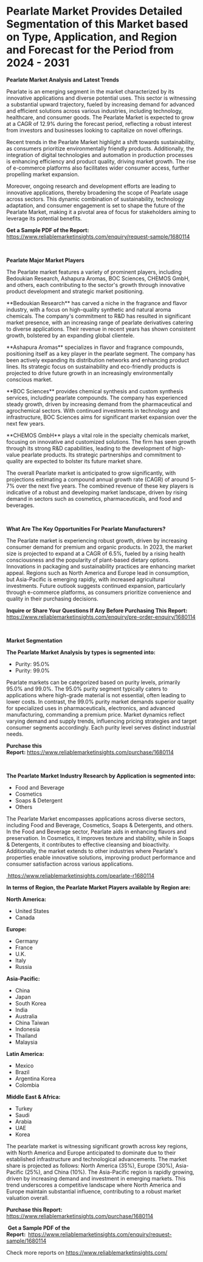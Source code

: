 <p><h1>Pearlate Market Provides Detailed Segmentation of this Market based on Type, Application, and Region and Forecast for the Period from 2024 - 2031</h1></p><p><strong>Pearlate Market Analysis and Latest Trends</strong></p>
<p><p>Pearlate is an emerging segment in the market characterized by its innovative applications and diverse potential uses. This sector is witnessing a substantial upward trajectory, fueled by increasing demand for advanced and efficient solutions across various industries, including technology, healthcare, and consumer goods. The Pearlate Market is expected to grow at a CAGR of 12.9% during the forecast period, reflecting a robust interest from investors and businesses looking to capitalize on novel offerings.</p><p>Recent trends in the Pearlate Market highlight a shift towards sustainability, as consumers prioritize environmentally friendly products. Additionally, the integration of digital technologies and automation in production processes is enhancing efficiency and product quality, driving market growth. The rise of e-commerce platforms also facilitates wider consumer access, further propelling market expansion. </p><p>Moreover, ongoing research and development efforts are leading to innovative applications, thereby broadening the scope of Pearlate usage across sectors. This dynamic combination of sustainability, technology adaptation, and consumer engagement is set to shape the future of the Pearlate Market, making it a pivotal area of focus for stakeholders aiming to leverage its potential benefits.</p></p>
<p><strong>Get a Sample PDF of the Report:&nbsp;</strong> <a href="https://www.reliablemarketinsights.com/enquiry/request-sample/1680114?utm_campaign=1789&utm_medium=2&utm_source=Github&utm_content=ia&utm_term=28122024&utm_id=pearlate">https://www.reliablemarketinsights.com/enquiry/request-sample/1680114</a></p>
<p>&nbsp;</p>
<p><strong>Pearlate Major Market Players</strong></p>
<p><p>The Pearlate market features a variety of prominent players, including Bedoukian Research, Ashapura Aromas, BOC Sciences, CHEMOS GmbH, and others, each contributing to the sector's growth through innovative product development and strategic market positioning.</p><p>**Bedoukian Research** has carved a niche in the fragrance and flavor industry, with a focus on high-quality synthetic and natural aroma chemicals. The company's commitment to R&D has resulted in significant market presence, with an increasing range of pearlate derivatives catering to diverse applications. Their revenue in recent years has shown consistent growth, bolstered by an expanding global clientele.</p><p>**Ashapura Aromas** specializes in flavor and fragrance compounds, positioning itself as a key player in the pearlate segment. The company has been actively expanding its distribution networks and enhancing product lines. Its strategic focus on sustainability and eco-friendly products is projected to drive future growth in an increasingly environmentally conscious market.</p><p>**BOC Sciences** provides chemical synthesis and custom synthesis services, including pearlate compounds. The company has experienced steady growth, driven by increasing demand from the pharmaceutical and agrochemical sectors. With continued investments in technology and infrastructure, BOC Sciences aims for significant market expansion over the next few years.</p><p>**CHEMOS GmbH** plays a vital role in the specialty chemicals market, focusing on innovative and customized solutions. The firm has seen growth through its strong R&D capabilities, leading to the development of high-value pearlate products. Its strategic partnerships and commitment to quality are expected to bolster its future market share.</p><p>The overall Pearlate market is anticipated to grow significantly, with projections estimating a compound annual growth rate (CAGR) of around 5-7% over the next five years. The combined revenue of these key players is indicative of a robust and developing market landscape, driven by rising demand in sectors such as cosmetics, pharmaceuticals, and food and beverages.</p></p>
<p>&nbsp;</p>
<p><strong>What Are The Key Opportunities For Pearlate Manufacturers?</strong></p>
<p><p>The Pearlate market is experiencing robust growth, driven by increasing consumer demand for premium and organic products. In 2023, the market size is projected to expand at a CAGR of 6.5%, fueled by a rising health consciousness and the popularity of plant-based dietary options. Innovations in packaging and sustainability practices are enhancing market appeal. Regions such as North America and Europe lead in consumption, but Asia-Pacific is emerging rapidly, with increased agricultural investments. Future outlook suggests continued expansion, particularly through e-commerce platforms, as consumers prioritize convenience and quality in their purchasing decisions.</p></p>
<p><strong>Inquire or Share Your Questions If Any Before Purchasing This Report:</strong> <a href="https://www.reliablemarketinsights.com/enquiry/pre-order-enquiry/1680114?utm_campaign=1789&utm_medium=2&utm_source=Github&utm_content=ia&utm_term=28122024&utm_id=pearlate">https://www.reliablemarketinsights.com/enquiry/pre-order-enquiry/1680114</a></p>
<p>&nbsp;</p>
<p><strong>Market Segmentation</strong></p>
<p><strong>The Pearlate Market Analysis by types is segmented into:</strong></p>
<p><ul><li>Purity: 95.0%</li><li>Purity: 99.0%</li></ul></p>
<p><p>Pearlate markets can be categorized based on purity levels, primarily 95.0% and 99.0%. The 95.0% purity segment typically caters to applications where high-grade material is not essential, often leading to lower costs. In contrast, the 99.0% purity market demands superior quality for specialized uses in pharmaceuticals, electronics, and advanced manufacturing, commanding a premium price. Market dynamics reflect varying demand and supply trends, influencing pricing strategies and target consumer segments accordingly. Each purity level serves distinct industrial needs.</p></p>
<p><strong>Purchase this Report:&nbsp;</strong><a href="https://www.reliablemarketinsights.com/purchase/1680114?utm_campaign=1789&utm_medium=2&utm_source=Github&utm_content=ia&utm_term=28122024&utm_id=pearlate">https://www.reliablemarketinsights.com/purchase/1680114</a></p>
<p>&nbsp;</p>
<p><strong>The Pearlate Market Industry Research by Application is segmented into:</strong></p>
<p><ul><li>Food and Beverage</li><li>Cosmetics</li><li>Soaps & Detergent</li><li>Others</li></ul></p>
<p><p>The Pearlate Market encompasses applications across diverse sectors, including Food and Beverage, Cosmetics, Soaps & Detergents, and others. In the Food and Beverage sector, Pearlate aids in enhancing flavors and preservation. In Cosmetics, it improves texture and stability, while in Soaps & Detergents, it contributes to effective cleansing and bioactivity. Additionally, the market extends to other industries where Pearlate's properties enable innovative solutions, improving product performance and consumer satisfaction across various applications.</p></p>
<p><a href="https://www.reliablemarketinsights.com/pearlate-r1680114?utm_campaign=1789&utm_medium=2&utm_source=Github&utm_content=ia&utm_term=28122024&utm_id=pearlate">&nbsp;https://www.reliablemarketinsights.com/pearlate-r1680114</a></p>
<p><strong>In terms of Region, the Pearlate Market Players available by Region are:</strong></p>
<p>
    <p> <strong> North America: </strong>
        <ul>
            <li>United States</li>
            <li>Canada</li>
        </ul>
        </p> 
    <p> <strong> Europe: </strong>
        <ul>
            <li>Germany</li>
            <li>France</li>
            <li>U.K.</li>
            <li>Italy</li>
            <li>Russia</li>
        </ul>
        </p> 
    <p> <strong> Asia-Pacific: </strong>
        <ul>
            <li>China</li>
            <li>Japan</li>
            <li>South Korea</li>
            <li>India</li>
            <li>Australia</li>
            <li>China Taiwan</li>
            <li>Indonesia</li>
            <li>Thailand</li>
            <li>Malaysia</li>
        </ul>
        </p> 
    <p> <strong> Latin America: </strong>
        <ul>
            <li>Mexico</li>
            <li>Brazil</li>
            <li>Argentina Korea</li>
            <li>Colombia</li>
        </ul>
        </p> 
    <p> <strong> Middle East & Africa: </strong>
        <ul>
            <li>Turkey</li>
            <li>Saudi</li>
            <li>Arabia</li>
            <li>UAE</li>
            <li>Korea</li>
        </ul>
    </p>
    </p>
<p><p>The pearlate market is witnessing significant growth across key regions, with North America and Europe anticipated to dominate due to their established infrastructure and technological advancements. The market share is projected as follows: North America (35%), Europe (30%), Asia-Pacific (25%), and China (10%). The Asia-Pacific region is rapidly growing, driven by increasing demand and investment in emerging markets. This trend underscores a competitive landscape where North America and Europe maintain substantial influence, contributing to a robust market valuation overall.</p></p>
<p><strong>Purchase this Report: </strong><a href="https://www.reliablemarketinsights.com/purchase/1680114?utm_campaign=1789&utm_medium=2&utm_source=Github&utm_content=ia&utm_term=28122024&utm_id=pearlate">https://www.reliablemarketinsights.com/purchase/1680114</a></p>
<p>&nbsp;<strong>Get a Sample PDF of the Report:&nbsp;&nbsp;</strong><a href="https://www.reliablemarketinsights.com/enquiry/request-sample/1680114?utm_campaign=1789&utm_medium=2&utm_source=Github&utm_content=ia&utm_term=28122024&utm_id=pearlate">https://www.reliablemarketinsights.com/enquiry/request-sample/1680114</a></p>
<p><strong></strong></p>
<p>Check more reports on <a href="https://www.reliablemarketinsights.com/?utm_campaign=1789&utm_medium=2&utm_source=Github&utm_content=ia&utm_term=28122024&utm_id=pearlate">https://www.reliablemarketinsights.com/</a></p>